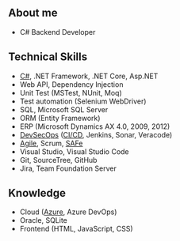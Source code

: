 ## About me
- C# Backend Developer

## Technical Skills
- [C#](https://www.youracclaim.com/badges/ce5c063f-6d7b-4aa3-8c8c-80fd264f08a2), .NET Framework, .NET Core, Asp.NET
- Web API, Dependency Injection
- Unit Test (MSTest, NUnit, Moq)
- Test automation (Selenium WebDriver)
- SQL, Microsoft SQL Server
- ORM (Entity Framework)
- ERP (Microsoft Dynamics AX 4.0, 2009, 2012)
- [DevSecOps](https://www.youracclaim.com/badges/ce2eba39-ef04-4c7b-981f-fbef0fda5cf0) ([CI/CD](https://www.youracclaim.com/badges/cd59d001-f124-45e4-9a9b-1c5d5341ca36), Jenkins, Sonar, Veracode)
- [Agile](https://www.youracclaim.com/badges/d308ac68-e33b-47f2-9921-5392e15f1353), Scrum, [SAFe](https://www.youracclaim.com/badges/4a53ae44-5202-4832-bcbe-5ebe7d03e9b8)
- Visual Studio, Visual Studio Code
- Git, SourceTree, GitHub
- Jira, Team Foundation Server

## Knowledge
- Cloud ([Azure](https://www.youracclaim.com/badges/4363cbdf-6b52-4bcc-bfab-fcf69541ce0c), Azure DevOps)
- Oracle, SQLite
- Frontend (HTML, JavaScript, CSS)
